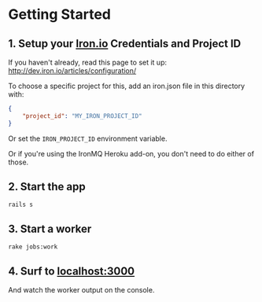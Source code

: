 # Getting Started

## 1. Setup your  [Iron.io](http://www.iron.io) Credentials and Project ID

If you haven't already, read this page to set it up: http://dev.iron.io/articles/configuration/

To choose a specific project for this, add an iron.json file in this directory with:

```json
{
    "project_id": "MY_IRON_PROJECT_ID"
}
```

Or set the `IRON_PROJECT_ID` environment variable.

Or if you're using the IronMQ Heroku add-on, you don't need to do either of those.

## 2. Start the app

    rails s

## 3. Start a worker

    rake jobs:work

## 4. Surf to [localhost:3000](http://localhost:3000)

And watch the worker output on the console.
